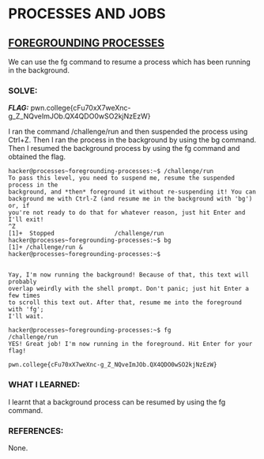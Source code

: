 # **PROCESSES AND JOBS**
## **<ins>FOREGROUNDING PROCESSES</ins>**
We can use the fg command to resume a process which has been running in the background.

### SOLVE: 
***FLAG:*** pwn.college{cFu70xX7weXnc-g_Z_NQveImJOb.QX4QDO0wSO2kjNzEzW}

I ran the command /challenge/run and then suspended the process using Ctrl+Z. Then I ran the process in the background by using 
the bg command. Then I resumed the background process by using the fg command and obtained the flag.


```
hacker@processes~foregrounding-processes:~$ /challenge/run
To pass this level, you need to suspend me, resume the suspended process in the
background, and *then* foreground it without re-suspending it! You can
background me with Ctrl-Z (and resume me in the background with 'bg') or, if
you're not ready to do that for whatever reason, just hit Enter and I'll exit!
^Z
[1]+  Stopped                 /challenge/run
hacker@processes~foregrounding-processes:~$ bg
[1]+ /challenge/run &
hacker@processes~foregrounding-processes:~$


Yay, I'm now running the background! Because of that, this text will probably
overlap weirdly with the shell prompt. Don't panic; just hit Enter a few times
to scroll this text out. After that, resume me into the foreground with 'fg';
I'll wait.

hacker@processes~foregrounding-processes:~$ fg
/challenge/run
YES! Great job! I'm now running in the foreground. Hit Enter for your flag!

pwn.college{cFu70xX7weXnc-g_Z_NQveImJOb.QX4QDO0wSO2kjNzEzW}
```

### WHAT I LEARNED:
I learnt that a background process can be resumed by using the fg command.

### REFERENCES:
None. 
